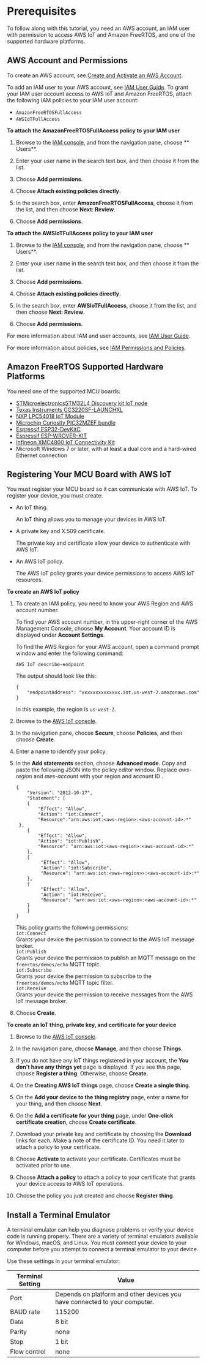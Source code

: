 # Prerequisites<a name="freertos-prereqs"></a>

To follow along with this tutorial, you need an AWS account, an IAM user with permission to access AWS IoT and Amazon FreeRTOS, and one of the supported hardware platforms\.

## AWS Account and Permissions<a name="freertos-account-and-permissions"></a>

To create an AWS account, see [Create and Activate an AWS Account](https://aws.amazon.com/premiumsupport/knowledge-center/)\.

To add an IAM user to your AWS account, see [IAM User Guide](https://docs.aws.amazon.com/IAM/latest/UserGuide/)\. To grant your IAM user account access to AWS IoT and Amazon FreeRTOS, attach the following IAM policies to your IAM user account:
+ `AmazonFreeRTOSFullAccess`
+ `AWSIoTFullAccess`

**To attach the AmazonFreeRTOSFullAccess policy to your IAM user**

1. Browse to the [IAM console](https://console.aws.amazon.com/iam/home), and from the navigation pane, choose ** Users**\.

1. Enter your user name in the search text box, and then choose it from the list\.

1. Choose **Add permissions**\.

1. Choose **Attach existing policies directly**\.

1. In the search box, enter **AmazonFreeRTOSFullAccess**, choose it from the list, and then choose **Next: Review**\.

1. Choose **Add permissions**\.

**To attach the AWSIoTFullAccess policy to your IAM user**

1. Browse to the [IAM console](https://console.aws.amazon.com/iam/home), and from the navigation pane, choose ** Users**\.

1. Enter your user name in the search text box, and then choose it from the list\.

1. Choose **Add permissions**\.

1. Choose **Attach existing policies directly**\.

1. In the search box, enter **AWSIoTFullAccess**, choose it from the list, and then choose **Next: Review**\.

1. Choose **Add permissions**\.

For more information about IAM and user accounts, see [IAM User Guide](https://docs.aws.amazon.com/IAM/latest/UserGuide/)\.

For more information about policies, see [IAM Permissions and Policies](https://docs.aws.amazon.com/IAM/latest/UserGuide/introduction_access-management.html)\.

## Amazon FreeRTOS Supported Hardware Platforms<a name="freertos-hardware"></a>

You need one of the supported MCU boards:
+ [STMicroelectronicsSTM32L4 Discovery kit IoT node](http://www.st.com/en/evaluation-tools/b-l475e-iot01a.html)
+ [Texas Instruments CC3220SF\-LAUNCHXL](http://www.ti.com/tool/CC3220SF-LAUNCHXL)
+ [NXP LPC54018 IoT Module](https://www.nxp.com/products/processors-and-microcontrollers/arm-based-processors-and-mcus/lpc-cortex-m-mcus/lpc54000-series-cortex-m4-mcus/lpc54018-iot-module-for-the-lpc540xx-family-of-mcus:OM40007)
+ [Microchip Curiosity PIC32MZEF bundle](http://www.microchip.com/developmenttools/productdetails.aspx?partno=dm320104)
+ [Espressif ESP32\-DevKitC](https://www.espressif.com/en/products/hardware/esp32-devkitc/overview)
+ [Espressif ESP\-WROVER\-KIT](https://www.espressif.com/en/products/hardware/esp-wrover-kit/overview)
+ [Infineon XMC4800 IoT Connectivity Kit](https://www.infineon.com/cms/en/product/evaluation-boards/kit_xmc48_iot_aws_wifi)
+ Microsoft Windows 7 or later, with at least a dual core and a hard\-wired Ethernet connection

## Registering Your MCU Board with AWS IoT<a name="get-started-freertos-thing"></a>

 You must register your MCU board so it can communicate with AWS IoT\. To register your device, you must create:
+ An IoT thing\.

  An IoT thing allows you to manage your devices in AWS IoT\. 
+ A private key and X\.509 certificate\.

  The private key and certificate allow your device to authenticate with AWS IoT\.
+ An AWS IoT policy\. 

  The AWS IoT policy grants your device permissions to access AWS IoT resources\.

**To create an AWS IoT policy**

1. To create an IAM policy, you need to know your AWS Region and AWS account number\. 

   To find your AWS account number, in the upper\-right corner of the AWS Management Console, choose **My Account**\. Your account ID is displayed under **Account Settings**\.

   To find the AWS Region for your AWS account, open a command prompt window and enter the following command:

   ```
   AWS IoT describe-endpoint
   ```

   The output should look like this:

   ```
   {
       "endpointAddress": "xxxxxxxxxxxxxx.iot.us-west-2.amazonaws.com"
   }
   ```

   In this example, the region is `us-west-2`\.

1. Browse to the [AWS IoT console](https://console.aws.amazon.com/iotv2/)\.

1. In the navigation pane, choose **Secure**, choose **Policies**, and then choose **Create**\.

1. Enter a name to identify your policy\.

1. In the **Add statements** section, choose **Advanced mode**\. Copy and paste the following JSON into the policy editor window\. Replace *aws\-region* and *aws\-account* with your region and account ID \.

   ```
   {
       "Version": "2012-10-17",
       "Statement": [
       {
           "Effect": "Allow",
           "Action": "iot:Connect",
           "Resource":"arn:aws:iot:<aws-region>:<aws-account-id>:*"
   	}, 
       {
           "Effect": "Allow",
           "Action": "iot:Publish",
           "Resource": "arn:aws:iot:<aws-region>:<aws-account-id>:*"
       },
       {
            "Effect": "Allow",
            "Action": "iot:Subscribe",
            "Resource": "arn:aws:iot:<aws-region>>:<aws-account-id>:*"
       },
       {
            "Effect": "Allow",
            "Action": "iot:Receive",
            "Resource": "arn:aws:iot:<aws-region>:<aws-account-id>:*"
       }
       ]
   }
   ```

   This policy grants the following permissions:  
`iot:Connect`  
Grants your device the permission to connect to the AWS IoT message broker\.  
`iot:Publish`  
Grants your device the permission to publish an MQTT message on the `freertos/demos/echo` MQTT topic\.  
`iot:Subscribe`  
Grants your device the permission to subscribe to the `freertos/demos/echo` MQTT topic filter\.  
`iot:Receive`  
Grants your device the permission to receive messages from the AWS IoT message broker\.

1. Choose **Create**\.

**To create an IoT thing, private key, and certificate for your device**

1. Browse to the [AWS IoT console](https://console.aws.amazon.com/iotv2/)\.

1. In the navigation pane, choose **Manage**, and then choose **Things**\.

1. If you do not have any IoT things registered in your account, the **You don't have any things yet** page is displayed\. If you see this page, choose **Register a thing**\. Otherwise, choose **Create**\.

1. On the **Creating AWS IoT things** page, choose **Create a single thing**\.

1. On the **Add your device to the thing registry** page, enter a name for your thing, and then choose **Next**\.

1. On the **Add a certificate for your thing** page, under **One\-click certificate creation**, choose **Create certificate**\.

1. Download your private key and certificate by choosing the **Download** links for each\. Make a note of the certificate ID\. You need it later to attach a policy to your certificate\.

1. Choose **Activate** to activate your certificate\. Certificates must be activated prior to use\.

1. Choose **Attach a policy** to attach a policy to your certificate that grants your device access to AWS IoT operations\.

1. Choose the policy you just created and choose **Register thing**\.

## Install a Terminal Emulator<a name="uart-term"></a>

A terminal emulator can help you diagnose problems or verify your device code is running properly\. There are a variety of terminal emulators available for Windows, macOS, and Linux\. You must connect your device to your computer before you attempt to connect a terminal emulator to your device\.

 Use these settings in your terminal emulator:


| Terminal Setting | Value | 
| --- | --- | 
|  Port  |  Depends on platform and other devices you have connected to your computer\.  | 
|  BAUD rate  |  115200  | 
|  Data  |  8 bit  | 
|  Parity  |  none  | 
|  Stop  |  1 bit  | 
|  Flow control  |  none  | 